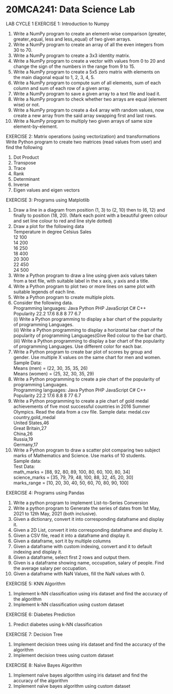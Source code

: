# 20MCA241: Data Science Lab
LAB CYCLE 1
EXERCISE 1: Introduction to Numpy
1. Write a NumPy program to create an element-wise comparison (greater, greater_equal, less
and less_equal) of two given arrays.
2. Write a NumPy program to create an array of all the even integers from 30 to 70.
3. Write a NumPy program to create a 3x3 identity matrix.
4. Write a NumPy program to create a vector with values from 0 to 20 and change the sign of
the numbers in the range from 9 to 15.
5. Write a NumPy program to create a 5x5 zero matrix with elements on the main diagonal
equal to 1, 2, 3, 4, 5.
6. Write a NumPy program to compute sum of all elements, sum of each column and sum of
each row of a given array.
7. Write a NumPy program to save a given array to a text file and load it.
8. Write a NumPy program to check whether two arrays are equal (element wise) or not.
9. Write a NumPy program to create a 4x4 array with random values, now create a new array
from the said array swapping first and last rows.
10. Write a NumPy program to multiply two given arrays of same size element-by-element.

EXERCISE 2: Matrix operations (using vectorization) and transformations
Write Python program to create two matrices (read values from user) and find the following
1. Dot Product
2. Transpose
3. Trace
4. Rank
5. Determinant
6. Inverse
7. Eigen values and eigen vectors

EXERCISE 3: Programs using Matplotlib
1. Draw a line in a diagram from position (1, 3) to (2, 10) then to (6, 12) and finally to position (18, 20).
  (Mark each point with a beautiful green colour and set line colour to red and line style dotted)
2. Draw a plot for the following data <br>
      Temperature in degree Celsius  Sales<br>
      12                             100<br>
      14                             200<br>
      16                             250<br>
      18                             400<br>
      20                             300<br>
      22                             450<br>
      24                             500<br>
3. Write a Python program to draw a line using given axis values taken from a text file, with suitable label in the x axis, y axis and a title.
4. Write a Python program to plot two or more lines on same plot with suitable legends of each line.
5. Write a Python program to create multiple plots.
6. Consider the following data.<br>
    Programming languages: Java   Python  PHP  JavaScript C#  C++<br>
    Popularity             22.2   17.6    8.8  8          77  6.7<br>
  (i) Write a Python programming to display a bar chart of the popularity of programming Languages.<br>
  (ii) Write a Python programming to display a horizontal bar chart of the popularity of programming Languages(Give Red colour to the bar chart).<br>
  (iii) Write a Python programming to display a bar chart of the popularity of programming Languages. Use different color for each bar.<br>
7. Write a Python program to create bar plot of scores by group and gender. Use multiple X values on the same chart for men and women.
Sample Data:<br>
Means (men) = (22, 30, 35, 35, 26)<br>
Means (women) = (25, 32, 30, 35, 29)<br>
8. Write a Python programming to create a pie chart of the popularity of programming Languages.<br>
    Programming languages: Java   Python  PHP  JavaScript C#  C++<br>
    Popularity             22.2   17.6    8.8  8          77  6.7<br>
9. Write a Python programming to create a pie chart of gold medal achievements of five most successful countries in 2016 Summer Olympics. Read the data from a csv file.
Sample data:
medal.csv<br>
    country,gold_medal<br>
    United States,46<br>
    Great Britain,27<br>
    China,26<br>
    Russia,19<br>
    Germany,17<br>
10. Write a Python program to draw a scatter plot comparing two subject marks of Mathematics and Science. Use marks of 10 students.<br>
Sample data:<br>
Test Data:<br>
  math_marks = [88, 92, 80, 89, 100, 80, 60, 100, 80, 34]<br>
  science_marks = [35, 79, 79, 48, 100, 88, 32, 45, 20, 30]<br>
  marks_range = [10, 20, 30, 40, 50, 60, 70, 80, 90, 100]<br>

EXERCISE 4: Programs using Pandas
1. Write a python program to implement List-to-Series Conversion
2. Write a python program to Generate the series of dates from 1st May, 2021 to 12th May, 2021 (both inclusive).
3. Given a dictionary, convert it into corresponding dataframe and display it.
4. Given a 2D List, convert it into corresponding dataframe and display it.
5. Given a CSV file, read it into a dataframe and display it.
6. Given a dataframe, sort it by multiple columns
7. Given a dataframe with custom indexing, convert and it to default indexing and display it.
8. Given a dataframe, select first 2 rows and output them.
9. Given is a dataframe showing name, occupation, salary of people. Find the average salary per occupation.
10. Given a dataframe with NaN Values, fill the NaN values with 0.

EXERCISE 5: KNN Algorithm
1. Implement k-NN classification using iris dataset and find the accuracy of the algorithm
2. Implement k-NN classification using custom dataset

EXERCISE 6: Diabetes Prediction
1. Predict diabetes using k-NN classification 

EXERCISE 7: Decision Tree
1. Implement decision trees using iris dataset and find the accuracy of the algorithm
2. Implement decision trees using custom dataset

EXERCISE 8: Naïve Bayes Algorithm
1. Implement naïve bayes algorithm using iris dataset and find the accuracy of the algorithm
2. Implement naïve bayes algorithm using custom dataset